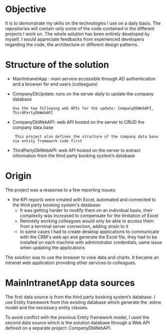 
# Objective
It is to demonstrate my skills on the technologies I use on a daily basis. The repositories will contain only some of the code contained in the different projects I work on. The whole solution has been entirely developed by myself.
I would appreciate feedbacks from experienced developers regarding the code, the architecture or different design patterns.

# Structure of the solution
  -	MainIntranetApp : main service accessible through AD authentication and a browser for end users (colleagues)
  -	CompanyDbUpdate: runs on the server daily to update the company database
  
	    Use the two following web APIs for the update: CompanyDbWebAPI, ThirdPartyDbWebAPI

  -	CompanyDbWebAPI: web API hosted on the server to CRUD the company data base
  
	     This project also defines the structure of the company data base via entity framework code first
  -	ThirdPartyDbWebAPI: web API hosted on the server to extract information from the third party booking system’s database


# Origin
The project was a response to a few reporting issues:
  - the KPI reports were created with Excel, automated and connected to the third party booking system's database:
      - It was getting harder to modify them on an individual basis, their complexity was increased to compensate for the limitation of Excel
      - Remotely working colleagues would only be able to access them from a terminal server connection, adding strain to it
      - In some cases I had to create desktop applications to communicate with the CRM's web api and generate the Excel file, they had to be installed on each machine with administrator credentials, same issue when updating the applications
          
The solution was to use the browser to view data and charts. It became an intranet web application providing other services to colleagues.       



# MainIntranetApp data sources
The first data source is from the third party booking system’s database. I use Entity framework from this existing database which generate the .edmx model and the necessary entity classes.

To avoid conflict with the previous Entity framework model, I used the second data source which is the solution database through a Web API defined on a separate project: CompanyDbWebAPI.

  
